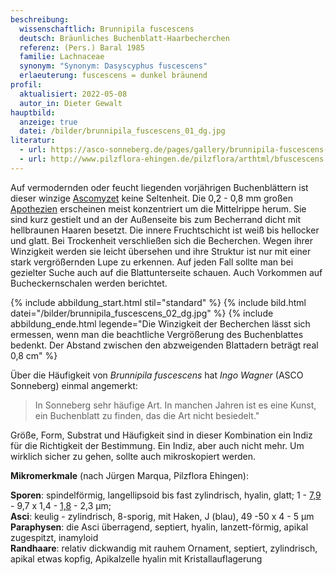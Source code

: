 ```yaml
---
beschreibung:
  wissenschaftlich: Brunnipila fuscescens
  deutsch: Bräunliches Buchenblatt-Haarbecherchen
  referenz: (Pers.) Baral 1985
  familie: Lachnaceae
  synonym: "Synonym: Dasyscyphus fuscescens"
  erlaeuterung: fuscescens = dunkel bräunend
profil:
  aktualisiert: 2022-05-08
  autor_in: Dieter Gewalt
hauptbild:
  anzeige: true
  datei: /bilder/brunnipila_fuscescens_01_dg.jpg
literatur:
  - url: https://asco-sonneberg.de/pages/gallery/brunnipila-fuscescens-110611-01xs22121.php
  - url: http://www.pilzflora-ehingen.de/pilzflora/arthtml/bfuscescens.php
---
```

Auf vermodernden oder feucht liegenden vorjährigen Buchenblättern ist dieser winzige [Ascomyzet](Ascomyzet "Glossar") keine Seltenheit. Die 0,2 - 0,8 mm großen [Apothezien](Apothezien "Glossar") erscheinen meist konzentriert um die Mittelrippe herum. Sie sind kurz gestielt und an der Außenseite bis zum Becherrand dicht mit hellbraunen Haaren besetzt. Die innere Fruchtschicht ist weiß bis hellocker und glatt. Bei Trockenheit verschließen sich die Becherchen. Wegen ihrer Winzigkeit werden sie leicht übersehen und ihre Struktur ist nur mit einer stark vergrößernden Lupe zu erkennen. Auf jeden Fall sollte man bei gezielter Suche auch auf die Blattunterseite schauen. Auch Vorkommen auf Bucheckernschalen werden berichtet.

{% include abbildung_start.html stil="standard" %}
{% include bild.html datei="/bilder/brunnipila_fuscescens_02_dg.jpg" %}
{% include abbildung_ende.html legende="Die Winzigkeit der Becherchen lässt sich ermessen, wenn man die beachtliche Vergrößerung des Buchenblattes bedenkt. Der Abstand zwischen den abzweigenden Blattadern beträgt real 0,8 cm" %}

Über die Häufigkeit von *Brunnipila fuscescens* hat *Ingo Wagner* (ASCO Sonneberg) einmal angemerkt:

> In Sonneberg sehr häufige Art. In manchen Jahren ist es eine Kunst, ein Buchenblatt zu finden, das die Art nicht besiedelt."

Größe, Form, Substrat und Häufigkeit sind in dieser Kombination ein Indiz für die Richtigkeit der Bestimmung. Ein Indiz, aber auch nicht mehr. Um wirklich sicher zu gehen, sollte auch mikroskopiert werden.

**Mikromerkmale** (nach Jürgen Marqua, Pilzflora Ehingen):

**Sporen**: spindelförmig, langellipsoid bis fast zylindrisch, hyalin, glatt; 1 - <ins>7,9</ins> - 9,7 x 1,4 - <ins>1,8</ins> - 2,3 µm;  
**Asci**: keulig - zylindrisch, 8-sporig, mit Haken, J  (blau), 49 -50  x 4 - 5 µm  
**Paraphysen**: die Asci überragend, septiert, hyalin, lanzett-förmig, apikal zugespitzt, inamyloid  
**Randhaare**: relativ dickwandig mit rauhem Ornament, septiert, zylindrisch, apikal etwas kopfig, Apikalzelle hyalin mit Kristallauflagerung